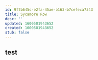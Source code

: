 ```yaml
---
id: 9f7b645c-e2fa-45ae-b163-b7cefeca7343
title: Sycamore Row
desc: ''
updated: 1600501943652
created: 1600501943652
stub: false
---
```


## test


